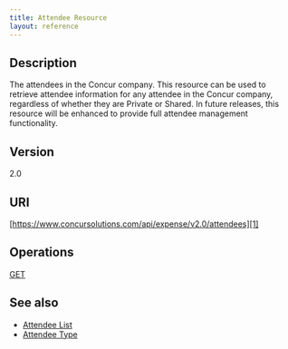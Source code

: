 ```yaml
---
title: Attendee Resource 
layout: reference
---
```


## Description
The attendees in the Concur company. This resource can be used to retrieve attendee information for any attendee in the Concur company, regardless of whether they are Private or Shared. In future releases, this resource will be enhanced to provide full attendee management functionality.

## Version
2.0

## URI
[https://www.concursolutions.com/api/expense/v2.0/attendees][1]

## Operations
[GET][2]

## See also
* [Attendee List][3] 
* [Attendee Type ][4]

[1]: https://www.concursolutions.com/api/expense/v2.0/attendees
[2]: https://developer.concur.com/attendee/attendee-resource/attendee-resource-get
[3]: https://developer.concur.com/attendee/attendee-list-resource
[4]: https://developer.concur.com/attendee/attendee-type-resource
